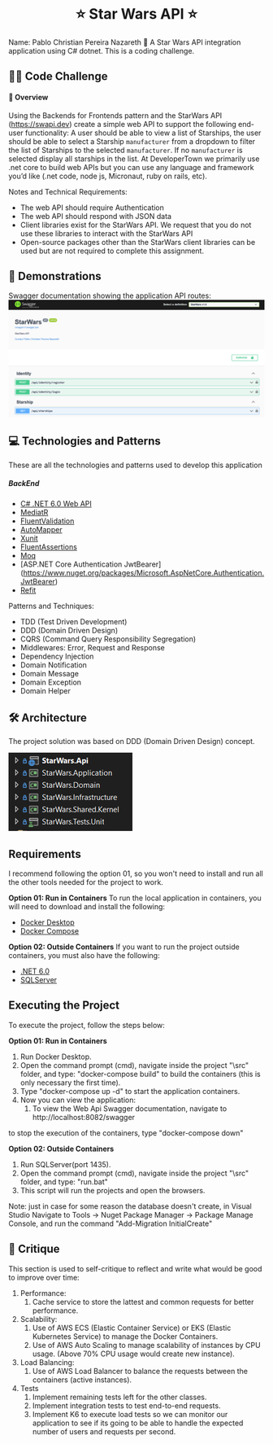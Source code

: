 <h1 align="center">
⭐ Star Wars API ⭐ 
</h1>
Name: Pablo Christian Pereira Nazareth
💬 A Star Wars API integration application using C# dotnet. This is a coding challenge.

## 👨‍💻 Code Challenge

#### 📌 Overview
Using the Backends for Frontends pattern and the StarWars API (https://swapi.dev) create a simple web API to support the following end-user functionality: A user should be able to view a list of Starships, the user should be able to select a Starship `manufacturer` from a dropdown to filter the list of Starships to the selected `manufacturer`. If no `manufacturer` is selected display all starships in the list. At DeveloperTown we primarily use .net core to build web APIs but you can use any language and framework you’d like (.net code, node js, Micronaut, ruby on rails, etc).

Notes and Technical Requirements:
- The web API should require Authentication
- The web API should respond with JSON data
- Client libraries exist for the StarWars API. We request that you do not use these libraries to interact with the StarWars API
- Open-source packages other than the StarWars client libraries can be used but are not required to complete this assignment.

## 📑 Demonstrations
Swagger documentation showing the application API routes:
![Swagger](./images/swagger.png)

## 💻 Technologies and Patterns
These are all the technologies and patterns used to develop this application
##### BackEnd
- [C# .NET 6.0 Web API](https://dotnet.microsoft.com/en-us/download/dotnet/6.0)
- [MediatR](https://www.nuget.org/packages/MediatR)
- [FluentValidation](https://www.nuget.org/packages/FluentValidation)
- [AutoMapper](https://www.nuget.org/packages/AutoMapper)
- [Xunit](https://www.nuget.org/packages/xunit)
- [FluentAssertions](https://www.nuget.org/packages/FluentAssertions)
- [Moq](https://www.nuget.org/packages/Moq)
- [ASP.NET Core Authentication JwtBearer] (https://www.nuget.org/packages/Microsoft.AspNetCore.Authentication.JwtBearer)
- [Refit](https://github.com/reactiveui/refit)

Patterns and Techniques:
- TDD (Test Driven Development)
- DDD (Domain Driven Design)
- CQRS (Command Query Responsibility Segregation)
- Middlewares: Error, Request and Response
- Dependency Injection
- Domain Notification
- Domain Message
- Domain Exception
- Domain Helper

## 🛠 Architecture
The project solution was based on DDD (Domain Driven Design) concept.

![DDD](./images/architecture.png)

## Requirements
I recommend following the option 01, so you won't need to install and run all the other tools needed for the project to work.

**Option 01: Run in Containers** 
To run the local application in containers, you will need to download and install the following:
- [Docker Desktop](https://docs.docker.com/desktop/#download-and-install)
- [Docker Compose](https://docs.docker.com/compose/install/compose-desktop/)

**Option 02: Outside Containers** 
If you want to run the project outside containers, you must also have the following:
- [.NET 6.0](https://dotnet.microsoft.com/en-us/download/dotnet/6.0)
- [SQLServer](https://www.microsoft.com/pt-br/sql-server/sql-server-downloads)

## Executing the Project
To execute the project, follow the steps below:

**Option 01: Run in Containers**
1. Run Docker Desktop.
2. Open the command prompt (cmd), navigate inside the project "\src" folder, and type: "docker-compose build" to build the containers (this is only necessary the first time).
3. Type "docker-compose up -d" to start the application containers.
4. Now you can view the application:
	1. To view the Web Api Swagger documentation, navigate to http://localhost:8082/swagger

to stop the execution of the containers, type "docker-compose down"

**Option 02: Outside Containers**
1. Run SQLServer(port 1435).
2. Open the command prompt (cmd), navigate inside the project "\src" folder, and type: "run.bat"
3. This script will run the projects and open the browsers.

Note: just in case for some reason the database doesn't create, in Visual Studio Navigate to Tools -> Nuget Package Manager -> Package Manage Console, and run the command "Add-Migration InitialCreate"

## 🤝 Critique
This section is used to self-critique to reflect and write what would be good to improve over time:

1. Performance:
	1. Cache service to store the lattest and common requests for better performance.
2. Scalability:
	1. Use of AWS ECS (Elastic Container Service) or EKS (Elastic Kubernetes Service) to manage the Docker Containers.
	2. Use of AWS Auto Scaling to manage scalability of instances by CPU usage. (Above 70% CPU usage would create new instance).
3. Load Balancing:
    1. Use of AWS Load Balancer to balance the requests between the containers (active instances).
4. Tests
	1. Implement remaining tests left for the other classes.
	2. Implement integration tests to test end-to-end requests.
	3. Implement K6 to execute load tests so we can monitor our application to see if its going to be able to handle the expected number of users and requests per second.